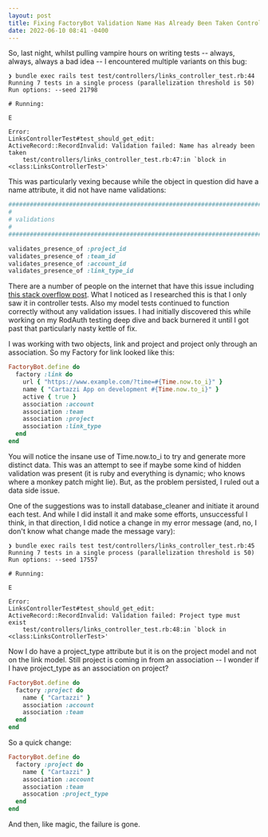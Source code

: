 ```yaml
---
layout: post
title: Fixing FactoryBot Validation Name Has Already Been Taken Controller Test or Spec Errors
date: 2022-06-10 08:41 -0400
---
```

So, last night, whilst pulling vampire hours on writing tests -- always, always, always a bad idea -- I encountered multiple variants on this bug:

    ❯ bundle exec rails test test/controllers/links_controller_test.rb:44
    Running 7 tests in a single process (parallelization threshold is 50)
    Run options: --seed 21798
    
    # Running:
    
    E
    
    Error:
    LinksControllerTest#test_should_get_edit:
    ActiveRecord::RecordInvalid: Validation failed: Name has already been taken
        test/controllers/links_controller_test.rb:47:in `block in <class:LinksControllerTest>'        

This was particularly vexing because while the object in question did have a name attribute, it did not have name validations:

```ruby
#########################################################################
#
# validations
#
#########################################################################

validates_presence_of :project_id
validates_presence_of :team_id
validates_presence_of :account_id
validates_presence_of :link_type_id

```

There are a number of people on the internet that have this issue including [this stack overflow post](https://stackoverflow.com/questions/30927459/rspec-validation-failed-name-has-already-been-taken).  What I noticed as I researched this is that I only saw it in controller tests.  Also my model tests continued to function correctly without any validation issues.  I had initially discovered this while working on my RodAuth testing deep dive and back burnered it until I got past that particularly nasty kettle of fix.  

I was working with two objects, link and project and project only through an association.  So my Factory for link looked like this:

```ruby
FactoryBot.define do
  factory :link do
    url { "https://www.example.com/?time=#{Time.now.to_i}" }
    name { "Cartazzi App on development #{Time.now.to_i}" }
    active { true }
    association :account
    association :team
    association :project
    association :link_type
  end
end
```

You will notice the insane use of Time.now.to_i to try and generate more distinct data.  This was an attempt to see if maybe some kind of hidden validation was present (it is ruby and everything is dynamic; who knows where a monkey patch might lie).  But, as the problem persisted, I ruled out a data side issue.

One of the suggestions was to install database_cleaner and initiate it around each test.  And while I did install it and make some efforts, unsuccessful I think, in that direction, I did notice a change in my error message (and, no, I don't know what change made the message vary):

    ❯ bundle exec rails test test/controllers/links_controller_test.rb:45
    Running 7 tests in a single process (parallelization threshold is 50)
    Run options: --seed 17557
    
    # Running:
    
    E
    
    Error:
    LinksControllerTest#test_should_get_edit:
    ActiveRecord::RecordInvalid: Validation failed: Project type must exist
        test/controllers/links_controller_test.rb:48:in `block in <class:LinksControllerTest>'

Now I do have a project_type attribute but it is on the project model and not on the link model.  Still project is coming in from an association -- I wonder if I have project_type as an association on project?

```ruby
FactoryBot.define do
  factory :project do
    name { "Cartazzi" }
    association :account
    association :team
  end  
end
```

So a quick change:

```ruby
FactoryBot.define do
  factory :project do
    name { "Cartazzi" }
    association :account
    association :team
    assocation :project_type
  end  
end
```

And then, like magic, the failure is gone.